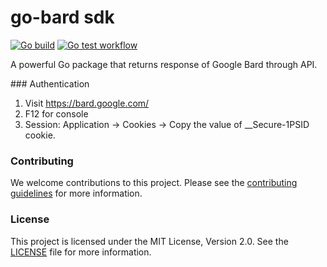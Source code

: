 # go-bard sdk 
[![Go build](https://github.com/Allan-Nava/go-bard/actions/workflows/go-build.yml/badge.svg)](https://github.com/Allan-Nava/go-bard/actions/workflows/go-build.yml)
[![Go test workflow](https://github.com/Allan-Nava/go-bard/actions/workflows/go-test.yml/badge.svg)](https://github.com/Allan-Nava/go-bard/actions/workflows/go-test.yml)

A powerful Go package that returns response of Google Bard through API.

### Authentication

1. Visit https://bard.google.com/
2. F12 for console
3. Session: Application → Cookies → Copy the value of __Secure-1PSID cookie.


### Contributing
We welcome contributions to this project. Please see the [contributing guidelines](https://github.com/Allan-Nava/go-bard/blob/master/CONTRIBUTING.md) for more information.

### License
This project is licensed under the MIT License, Version 2.0. See the [LICENSE](https://github.com/Allan-Nava/go-bard/blob/master/LICENSE) file for more information.

